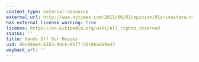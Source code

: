 ```yaml
---
content_type: external-resource
external_url: http://www.nytimes.com/2011/06/01/opinion/01srivastava.html?_r=1&
has_external_license_warning: true
license: https://en.wikipedia.org/wiki/All_rights_reserved
status: ''
title: Hands Off Our Houses
uid: 88c04ae4-62d3-4dce-8bf7-50c06a2a9a43
wayback_url: ''
---
```


